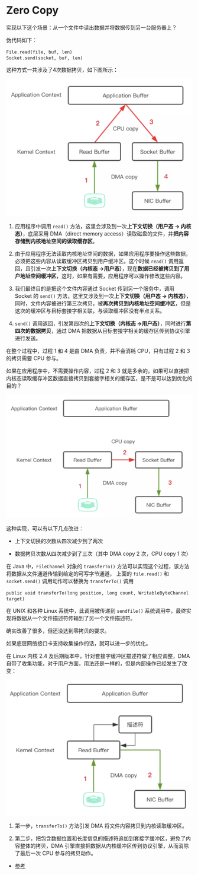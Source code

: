 # Zero Copy

实现以下这个场景：从一个文件中读出数据并将数据传到另一台服务器上？

伪代码如下：

```
File.read(file, buf, len)
Socket.send(socket, buf, len)
```

这种方式一共涉及了4次数据拷贝，如下图所示：

![](./images/01.png)

1. 应用程序中调用 `read()` 方法，这里会涉及到一次**上下文切换（用户态 -> 内核态）**，底层采用 DMA（direct memory access）读取磁盘的文件，并**把内容存储到内核地址空间的读取缓存区**。

2. 由于应用程序无法读取内核地址空间的数据，如果应用程序要操作这些数据，必须把这些内容从读取缓冲区拷贝到用户缓冲区。这个时候 `read()` 调用返回，且引发一次**上下文切换（内核态 ->用户态）**，现在**数据已经被拷贝到了用户地址空间缓冲区**，这时，如果有需要，应用程序可以操作修改这些内容。

3. 我们最终目的是把这个文件内容通过 Socket 传到另一个服务中，调用 Socket 的 `send()` 方法，这里又涉及到一次**上下文切换（用户态 -> 内核态）**，同时，文件内容被进行第三次拷贝，被**再次拷贝到内核地址空间缓冲区**，但是这次的缓冲区与目标套接字相关联，与读取缓冲区没有半点关系。

4. `send()` 调用返回，引发第四次的**上下文切换（内核态 ->用户态）**，同时进行**第四次的数据拷贝**，通过 DMA 把数据从目标套接字相关的缓存区传到协议引擎进行发送。

在整个过程中，过程 1 和 4 是由 DMA 负责，并不会消耗 CPU，只有过程 2 和 3 的拷贝需要 CPU 参与。

如果在应用程序中，不需要操作内容，过程 2 和 3 就是多余的，如果可以直接把内核态读取缓存冲区数据直接拷贝到套接字相关的缓存区，是不是可以达到优化的目的？

![](./images/02.png)

这种实现，可以有以下几点改进：

- 上下文切换的次数从四次减少到了两次

- 数据拷贝次数从四次减少到了三次（其中 DMA copy 2 次，CPU copy 1 次）

在 Java 中，`FileChannel` 对象的 `transferTo()` 方法可以实现这个过程，该方法将数据从文件通道传输到给定的可写字节通道， 上面的 `file.read()` 和 `socket.send()` 调用动作可以替换为 `transferTo()` 调用

```
public void transferTo(long position, long count, WritableByteChannel target)
```

在 UNIX 和各种 Linux 系统中，此调用被传递到 `sendfile()` 系统调用中，最终实现将数据从一个文件描述符传输到了另一个文件描述符。

确实改善了很多，但还没达到零拷贝的要求。

如果底层网络接口卡支持收集操作的话，就可以进一步的优化。

在 Linux 内核 2.4 及后期版本中，针对套接字缓冲区描述符做了相应调整，DMA 自带了收集功能，对于用户方面，用法还是一样的，但是内部操作已经发生了改变：

![](./images/03.png)

1. 第一步，`transferTo()` 方法引发 DMA 将文件内容拷贝到内核读取缓冲区。

2. 第二步，把包含数据位置和长度信息的描述符追加到套接字缓冲区，避免了内容整体的拷贝，DMA 引擎直接把数据从内核缓冲区传到协议引擎，从而消除了最后一次 CPU 参与的拷贝动作。

* [参考](https://www.jianshu.com/p/2581342317ce)

